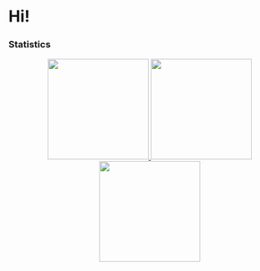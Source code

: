 # Hi!

### Statistics
<div align="center">
    <a href="https://github.com/shii-ge">
        <img height="180em" src="https://github-readme-stats.vercel.app/api?username=shii-ge&theme=tokyonight&show_icons=true&hide_border=true&count_private=true">
        <img height="180em" src="https://github-readme-stats.vercel.app/api/top-langs/?username=shii-ge&theme=tokyonight&show_icons=true&hide_border=true&layout=compact">
        <img height="180em" src="https://github-readme-streak-stats.herokuapp.com/?user=shii-ge&theme=tokyonight&hide_border=true">
    </a>
</div>